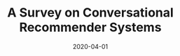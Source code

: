 ---
title: A Survey on Conversational Recommender Systems
collection: publications
date: 2020-04-01
venue: 'ACM Computing Surveys'
paperurl: 'https://arxiv.org/abs/2004.00646'
---